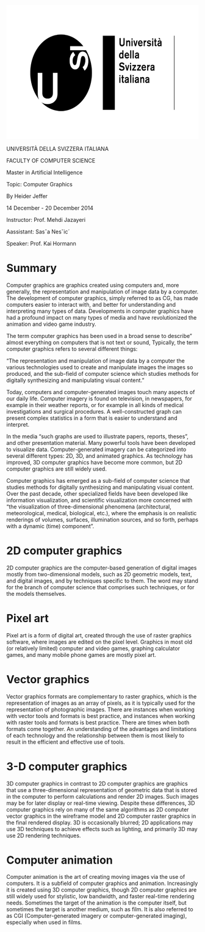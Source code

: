 <img src="./images/media/image1.png"
style="width:6.5in;height:3.65486in" />

<span class="smallcaps">UNIVERSITÀ DELLA SVIZZERA ITALIANA</span>

FACULTY OF COMPUTER SCIENCE

Master in Artificial Intelligence

Topic: Computer Graphics

By Heider Jeffer

14 December - 20 December 2014

Instructor: Prof. Mehdi Jazayeri

Aassistant: Sasˇa Nesˇic´

Speaker: Prof. Kai Hormann

# Summary

Computer graphics are graphics created using computers and, more
generally, the representation and manipulation of image data by a
computer. The development of computer graphics, simply referred to as
CG, has made computers easier to interact with, and better for
understanding and interpreting many types of data. Developments in
computer graphics have had a profound impact on many types of media and
have revolutionized the animation and video game industry.

The term computer graphics has been used in a broad sense to describe”
almost everything on computers that is not text or sound, Typically, the
term computer graphics refers to several different things:

“The representation and manipulation of image data by a computer the
various technologies used to create and manipulate images the images so
produced, and the sub-field of computer science which studies methods
for digitally synthesizing and manipulating visual content.”

Today, computers and computer-generated images touch many aspects of our
daily life. Computer imagery is found on television, in newspapers, for
example in their weather reports, or for example in all kinds of medical
investigations and surgical procedures. A well-constructed graph can
present complex statistics in a form that is easier to understand and
interpret.

In the media “such graphs are used to illustrate papers, reports,
theses”, and other presentation material. Many powerful tools have been
developed to visualize data. Computer-generated imagery can be
categorized into several different types: 2D, 3D, and animated graphics.
As technology has improved, 3D computer graphics have become more
common, but 2D computer graphics are still widely used.

Computer graphics has emerged as a sub-field of computer science that
studies methods for digitally synthesizing and manipulating visual
content. Over the past decade, other specialized fields have been
developed like information visualization, and scientific visualization
more concerned with “the visualization of three-dimensional phenomena
(architectural, meteorological, medical, biological, etc.), where the
emphasis is on realistic renderings of volumes, surfaces, illumination
sources, and so forth, perhaps with a dynamic (time) component”.

# 2D computer graphics 

2D computer graphics are the computer-based generation of digital images
mostly from two-dimensional models, such as 2D geometric models, text,
and digital images, and by techniques specific to them. The word may
stand for the branch of computer science that comprises such techniques,
or for the models themselves.

# Pixel art 

Pixel art is a form of digital art, created through the use of raster
graphics software, where images are edited on the pixel level. Graphics
in most old (or relatively limited) computer and video games, graphing
calculator games, and many mobile phone games are mostly pixel art.

# Vector graphics

Vector graphics formats are complementary to raster graphics, which is
the representation of images as an array of pixels, as it is typically
used for the representation of photographic images. There are instances
when working with vector tools and formats is best practice, and
instances when working with raster tools and formats is best practice.
There are times when both formats come together. An understanding of the
advantages and limitations of each technology and the relationship
between them is most likely to result in the efficient and effective use
of tools.

# 3-D computer graphics

3D computer graphics in contrast to 2D computer graphics are graphics
that use a three-dimensional representation of geometric data that is
stored in the computer to perform calculations and render 2D images.
Such images may be for later display or real-time viewing. Despite these
differences, 3D computer graphics rely on many of the same algorithms as
2D computer vector graphics in the wireframe model and 2D computer
raster graphics in the final rendered display. 3D is occasionally
blurred; 2D applications may use 3D techniques to achieve effects such
as lighting, and primarily 3D may use 2D rendering techniques.

# Computer animation

Computer animation is the art of creating moving images via the use of
computers. It is a subfield of computer graphics and animation.
Increasingly it is created using 3D computer graphics, though 2D
computer graphics are still widely used for stylistic, low bandwidth,
and faster real-time rendering needs. Sometimes the target of the
animation is the computer itself, but sometimes the target is another
medium, such as film. It is also referred to as CGI (Computer-generated
imagery or computer-generated imaging), especially when used in films.
